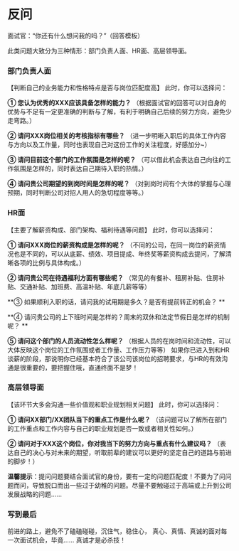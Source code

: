 # 反问

面试官：“你还有什么想问我的吗？”（回答模板）

此类问题大致分为三种情形：部门负责人面、HR面、高层领导面。

### **部门负责人面**

【判断自己的业务能力和性格特点是否与岗位匹配度高】 此时，你可以选择问： 

**① 您认为优秀的XXX应该具备怎样的能力？** （根据面试官的回答可以对自身的优势与不足有一定更准确的判断与了解，有利于明确自己后续的努力方向，避免少走弯路。）

**② 请问XXX岗位相关的考核指标有哪些？** （进一步明晰入职后的具体工作内容与方向以及工作量，同时也表现自己对这份工作的关注程度，好感加分~） 

**③ 请问目前这个部门的工作氛围是怎样的呢？** （可以借此机会表达自己向往的工作氛围是怎样的，同时表达自己期待入职的热情。） 

**④ 请问贵公司期望的到岗时间是怎样的呢？** （对到岗时间有个大体的掌握与心理预期，同时判断公司对招人用人的急切程度等等。） 

### HR面

【主要了解薪资构成、部门架构、福利待遇等问题】   此时，你可以选择问： 

**① 请问XXX岗位的薪资构成是怎样的呢？** （不同的公司，在同一岗位的薪资情况也是不同的，可以从底薪、绩效、项目提成、年终奖等薪资构成去提问，了解清晰各项的比例与具体构成。）

**② 请问贵公司在待遇福利方面有哪些呢？** （常见的有餐补、租房补贴、住房补贴、交通补贴、加班费、高温补贴、年底几薪等等） 

**③ 如果顺利入职的话，请问我的试用期是多久？是否有提前转正的机会？ **

**④ 请问贵公司的上下班时间是怎样的？周末的双休和法定节假日是怎样的机制呢？ **

**⑤ 请问这个部门的人员流动性怎么样呢？** （根据人员的在岗时间和流动性，可以大体反映这个岗位的工作氛围或者工作量、工作压力等等） 如果你已进入到和HR谈薪的阶段，那说明你已经基本符合了该公司该岗位的招聘要求，与HR的有效沟通是很重要的，要把握住哦，直通终面不是梦！

### 高层领导面

【该环节大多会沟通一些价值观和职业规划相关问题】   此时，你可以选择问： 

**① 请问XX部门/XX团队当下的重点工作是什么呢？** （该问题可以了解所在部门的工作重点和工作内容与自己的职业规划是否一致或者相关性如何。） 

**② 请问对于XXX这个岗位，你对我当下的努力方向与重点有什么建议吗？** （表达自己的决心与对未来的期望，听取前辈的建议可以更好的坚定自己的道路与前进的脚步！） 

**温馨提示**：提问问题要结合面试官的身份，要有一定的问题匹配度！不要为了问问题而问，导致脱口而出一些过于幼稚的问题。尽量不要触碰过于高端或上升到公司发展战略的问题......  

### 写到最后

前进的路上，避免不了磕磕碰碰，沉住气，稳住心， 真心、真情、真诚的面对每一次面试机会，毕竟...... 真诚才是必杀技！